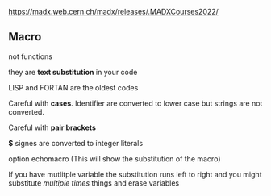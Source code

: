 https://madx.web.cern.ch/madx/releases/.MADXCourses2022/

## Macro

not functions

they are **text substitution** in your code

LISP and FORTAN are the oldest codes

Careful with **cases**. Identifier are converted to lower case but strings are not converted.

Careful with **pair brackets**

**$** signes are converted to integer literals

option echomacro (This will show the substitution of the macro)

If you have mutlitple variable the substitution runs left to right and you might substitute *multiple times* things and erase variables